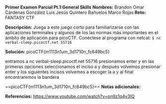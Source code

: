 **Primer Examen Parcial Pt.1:General Skills** 
**Nombres:** 
Brandon Omar Cárdenas González
Luis Jesús Quintero Bañuelos
Marco Rojas 
**Reto:** FANTASY CTF

**Descripción:**
Juega a este juego corto para familiarizarse con las aplicaciones terminales y algunos de los las normas más importantes en el ámbito de aplicación para picoCTF. Conéctese al programa con netcat: `$ nc verbal-sleep.picoctf.net 55716`

**Solución:**
picoCTF{m1113n1um_3d1710n_fc649bc5}

entramos a nc verbal-sleep.picoctf.net 55716 presionamos enter y en las primeras opciones seleccionamos el inciso a y después volvemos presionar enter y los siguientes incisos volvemos a escoger la a y al final encontraremos la bandera  

==picoCTF{m1113n1um_3d1710n_fc649bc5}==
**Notas adicionales:**

**Referencias:** 
https://www.youtube.com/watch?v=on9z1q4y3IQ
